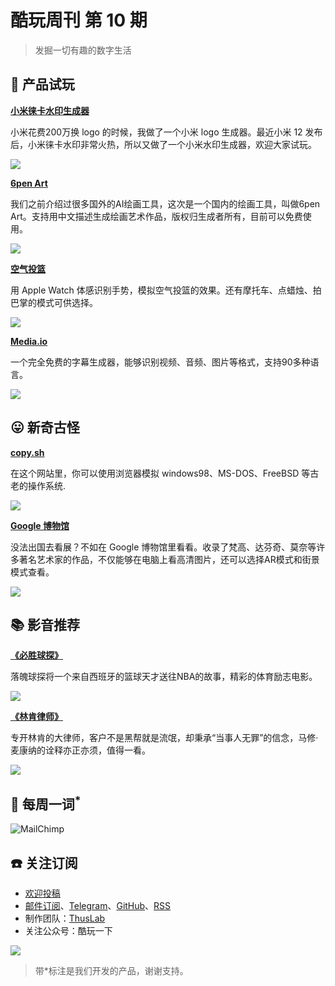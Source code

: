 # 酷玩周刊 第 10 期

> 发掘一切有趣的数字生活

## 🚀 产品试玩

**[小米徕卡水印生成器](https://cam.lvwzhen.com/)**

小米花费200万换 logo 的时候，我做了一个小米 logo 生成器。最近小米 12 发布后，小米徕卡水印非常火热，所以又做了一个小米水印生成器，欢迎大家试玩。

![](./asset/2022/img2022072001.png)

**[6pen Art](https://6pen.art/)**

我们之前介绍过很多国外的AI绘画工具，这次是一个国内的绘画工具，叫做6pen Art。支持用中文描述生成绘画艺术作品，版权归生成者所有，目前可以免费使用。

![](./asset/2022/img2022072004.png)

**[空气投篮](https://apps.apple.com/cn/app/airshot-auditoryar/id1625289361)**

用 Apple Watch 体感识别手势，模拟空气投篮的效果。还有摩托车、点蜡烛、拍巴掌的模式可供选择。

![](./asset/2022/img2022072002.png)

**[Media.io](https://www.media.io/)**

一个完全免费的字幕生成器，能够识别视频、音频、图片等格式，支持90多种语言。

![](./asset/2022/img2022072003.png)

## 😛 新奇古怪

**[copy.sh](https://copy.sh/v86/)**

在这个网站里，你可以使用浏览器模拟 windows98、MS-DOS、FreeBSD 等古老的操作系统.

![](./asset/2022/img2022072005.png)

**[Google 博物馆](https://artsandculture.google.com/partner)**

没法出国去看展？不如在 Google 博物馆里看看。收录了梵高、达芬奇、莫奈等许多著名艺术家的作品，不仅能够在电脑上看高清图片，还可以选择AR模式和街景模式查看。

![](./asset/2022/img2022072006.png)

## 📚 影音推荐

**[《必胜球探》](https://movie.douban.com/subject/35073914/)**

落魄球探将一个来自西班牙的篮球天才送往NBA的故事，精彩的体育励志电影。

![](./asset/2022/img2022072007.png)

**[《林肯律师》](https://movie.douban.com/subject/2996790/)**

专开林肯的大律师，客户不是黑帮就是流氓，却秉承“当事人无罪”的信念，马修·麦康纳的诠释亦正亦须，值得一看。

![](./asset/2022/img2022072008.png)

## 📝 每周一词<sup>\*</sup>

![MailChimp](./asset/2022/img2022072009.png)

## ☎️ 关注订阅

- [欢迎投稿](https://wj.qq.com/s2/9741038/c74e/)
- [邮件订阅](https://www.getrevue.co/profile/coldplay-weekly)、[Telegram](https://t.me/ColdplayWeekly)、[GitHub](https://github.com/lvwzhen/coldplay-weekly)、[RSS](https://rsshub.app/telegram/channel/ColdplayWeekly)
- 制作团队：[ThusLab](https://thuscn.com/lab/)
- 关注公众号：酷玩一下

![](asset/2022/img2022022203.jpg)

> 带\*标注是我们开发的产品，谢谢支持。

